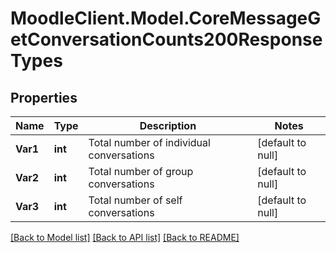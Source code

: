 # MoodleClient.Model.CoreMessageGetConversationCounts200ResponseTypes

## Properties

Name | Type | Description | Notes
------------ | ------------- | ------------- | -------------
**Var1** | **int** | Total number of individual conversations | [default to null]
**Var2** | **int** | Total number of group conversations | [default to null]
**Var3** | **int** | Total number of self conversations | [default to null]

[[Back to Model list]](../README.md#documentation-for-models) [[Back to API list]](../README.md#documentation-for-api-endpoints) [[Back to README]](../README.md)

